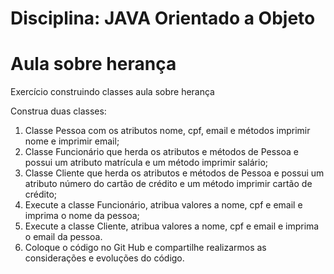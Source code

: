 # Disciplina: JAVA Orientado a Objeto
# Aula sobre herança
Exercício construindo classes aula sobre herança

Construa duas classes: 
1. Classe Pessoa com os atributos nome, cpf, email e métodos imprimir nome e imprimir email; 
2. Classe Funcionário que herda os atributos e métodos de Pessoa e possui um atributo matrícula e um método imprimir salário; 
3. Classe Cliente que herda os atributos e métodos de Pessoa e possui um atributo número do cartão de crédito e um método imprimir cartão de crédito; 
4. Execute a classe Funcionário, atribua valores a nome, cpf e email e imprima o nome da pessoa; 
5. Execute a classe Cliente, atribua valores a nome, cpf e email e imprima o email da pessoa. 
6. Coloque o código no Git Hub e compartilhe realizarmos as considerações e evoluções do código. 

